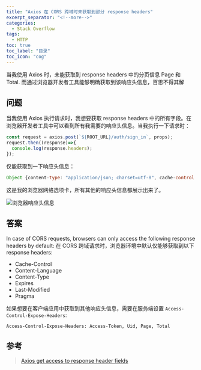 ```yaml
---
title: "Axios 在 CORS 跨域时未获取到部分 response headers"
excerpt_separator: "<!--more-->"
categories:
  - Stack Overflow
tags:
  - HTTP
toc: true
toc_label: "目录"
toc_icon: "cog"
---
```


当我使用 Axios 时，未能获取到 response headers 中的分页信息 Page 和 Total. 而通过浏览器开发者工具能够明确获取到该响应头信息，百思不得其解

## 问题

当我使用 Axios 执行请求时，我想要获取 response headers 中的所有字段。在浏览器开发者工具中可以看到所有我需要的响应头信息。当我执行一下请求时：

```js
const request = axios.post(`${ROOT_URL}/auth/sign_in`, props);
request.then((response)=>{
  console.log(response.headers);
});
```

仅能获取到一下响应头信息：

```js
Object {content-type: "application/json; charset=utf-8", cache-control: "max-age=0, private, must-revalidate"}
```

这是我的浏览器网络选项卡，所有其他的响应头信息都展示出来了。

![浏览器响应头信息](https://i.loli.net/2021/10/28/ZVkeLgzf2QlBKSa.png)

## 答案

In case of CORS requests, browsers can only access the following response headers by default:
在 CORS 跨域请求时，浏览器环境中默认仅能够获取到以下 response headers:

- Cache-Control
- Content-Language
- Content-Type
- Expires
- Last-Modified
- Pragma

如果想要在客户端应用中获取到其他响应头信息，需要在服务端设置 `Access-Control-Expose-Headers`:

```
Access-Control-Expose-Headers: Access-Token, Uid, Page, Total
```

## 参考
> [Axios get access to response header fields](https://stackoverflow.com/questions/37897523/axios-get-access-to-response-header-fields)
